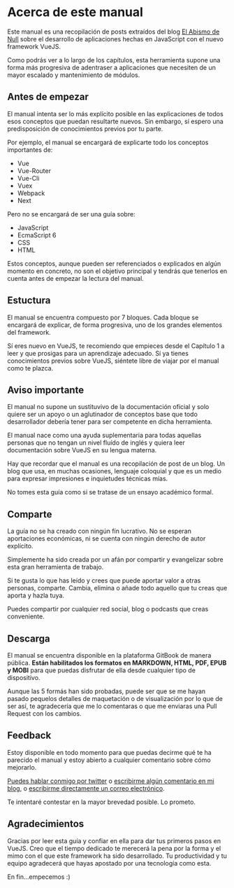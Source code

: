 # Acerca de este manual

Este manual es una recopilación de posts extraídos del blog [El Abismo de Null](https://elabismodenull.wordpress.com/tag/vuejs/) sobre el desarrollo de aplicaciones hechas en JavaScript con el nuevo framework VueJS.

Como podrás ver a lo largo de los capítulos, esta herramienta supone una forma más progresiva de adentraser a aplicaciones que necesiten de un mayor escalado y mantenimiento de módulos.

## Antes de empezar

El manual intenta ser lo más explícito posible en las explicaciones de todos esos conceptos que puedan resultarte nuevos. Sin embargo, sí espero una predisposición de conocimientos previos por tu parte.

Por ejemplo, el manual se encargará de explicarte todo los conceptos importantes de:

* Vue
* Vue-Router
* Vue-Cli
* Vuex
* Webpack
* Next

Pero no se encargará de ser una guía sobre:

* JavaScript
* EcmaScript 6
* CSS
* HTML

Estos conceptos, aunque pueden ser referenciados o explicados en algún momento en concreto, no son el objetivo principal y tendrás que tenerlos en cuenta antes de empezar la lectura del manual.

## Estuctura

El manual se encuentra compuesto por 7 bloques. Cada bloque se encargará de explicar, de forma progresiva, uno de los grandes elementos del framework. 

Sí eres nuevo en VueJS, te recomiendo que empieces desde el Capítulo 1 a leer y que prosigas para un aprendizaje adecuado. Sí ya tienes conocimientos previos sobre VueJS, siéntete libre de viajar por el manual como te plazca. 

## Aviso importante

El manual no supone un sustituvivo de la documentación oficial y solo quiere ser un apoyo o un aglutinador de conceptos base que todo desarrollador debería tener para ser competente en dicha herramienta.

El manual nace como una ayuda suplementaria para todas aquellas personas que no tengan un nivel fluído de inglés y quiera leer documentación sobre VueJS en su lengua materna.

Hay que recordar que el manual es una recopilación de post de un blog. Un blog que usa, en muchas ocasiones, lenguaje coloquial y que es un medio para expresar impresiones e inquietudes técnicas mías.

No tomes esta guía como si se tratase de un ensayo académico formal.

## Comparte

La guía no se ha creado con ningún fín lucrativo. No se esperan aportaciones económicas, ni se cuenta con ningún derecho de autor explícito.

Simplemente ha sido creada por un afán por compartir y evangelizar sobre esta gran herramienta de trabajo.

Si te gusta lo que has leído y crees que puede aportar valor a otras personas, comparte. Cambia, elimina o añade todo aquello que tu creas que aporta y hazla tuya. 

Puedes compartir por cualquier red social, blog o podcasts que creas conveniente.

## Descarga

El manual se encuentra disponible en la plataforma GitBook de manera pública. **Están habilitados los formatos en MARKDOWN, HTML, PDF, EPUB y MOBI** para que puedas disfrutar de ella desde cualquier tipo de dispositivo.

Aunque las 5 formás han sido probadas, puede ser que se me hayan pasado pequelos detalles de maquetación o de visualización por lo que de ser así, te agradecería que me lo comentaras o que me enviaras una Pull Request con los cambios.

## Feedback

Estoy disponible en todo momento para que puedas decirme qué te ha parecido el manual y estoy abierto a cualquier comentario sobre cómo mejorarlo.

[Puedes hablar conmigo por twitter](https://twitter.com/jdonsan) o [escribirme algún comentario en mi blog](https://elabismodenull.wordpress.com/tag/vuejs/), o [escribirme directamente un correo electrónico](jose.dongil@gmail.com). 

Te intentaré contestar en la mayor brevedad posible. Lo prometo.

## Agradecimientos

Gracias por leer esta guía y confiar en ella para dar tus primeros pasos en VueJS. Creo que el tiempo dedicado te merecerá la pena por la forma y el mimo con el que este framework ha sido desarrollado. Tu productividad y tu equipo agradecerá que hayas apostado por una tecnología como esta. 

En fin...empecemos :)


